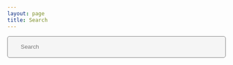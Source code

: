 ```yaml
---
layout: page
title: Search
---
```

<style>
	.search {
  border: 1px solid grey;
  border-radius: 5px;
  height: 50px;
  width: 100%;
  font-size:20	px;
  padding: 2px 23px 2px 30px;
  outline: 0;
  background-color: #f5f5f5;
}
</style>
<input id="search-input" class="search" type="search" placeholder="Search" aria-label="Search">
<ul id="results-container"></ul>
<script src="https://cdn.jsdelivr.net/npm/simple-jekyll-search@1.7.1/dest/simple-jekyll-search.min.js"></script>
<script>
SimpleJekyllSearch({
  searchInput: document.getElementById('search-input'),
  resultsContainer: document.getElementById('results-container'),
  json: '/search.json'
})
</script>